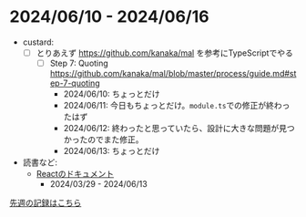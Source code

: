 # 2024/06/10 - 2024/06/16

- custard:
    - [ ] とりあえず <https://github.com/kanaka/mal> を参考にTypeScriptでやる
        - [ ] Step 7: Quoting <https://github.com/kanaka/mal/blob/master/process/guide.md#step-7-quoting>
            - 2024/06/10: ちょっとだけ
            - 2024/06/11: 今日もちょっとだけ。`module.ts`での修正が終わったはず
            - 2024/06/12: 終わったと思っていたら、設計に大きな問題が見つかったのでまた修正。
            - 2024/06/13: ちょっとだけ
- 読書など:
    - [Reactのドキュメント](https://ja.react.dev/learn)
        - 2024/03/29 - 2024/06/13

[先週の記録はこちら](https://github.com/igrep/daily-commits/blob/fa254c62b5b7427587327045b79d36e2afe33795/yesterday.md)
